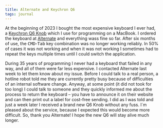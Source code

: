 ```yaml
---
title: Alternate and Keychron Q6
tags: journal
---
```

At the beginning of 2023 I bought the most expensive keyboard I ever had, a [Keychron Q6 Knob](https://www.keychron.com/products/keychron-q6-qmk-custom-mechanical-keyboard?variant=39990023553113) which I use for programming on a MacBook. I ordered the keyboard at [Alternate](https://www.alternate.de) and everything wass fine so far. After six months of use, the <kbd>CMD</kbd>-<kbd>Tab</kbd> key combination was no longer working reliably. In 50% of cases it was not working and when it was not working I sometimes had to repeat the keys multiple times until I could switch the application. 

During 35 years of programming I never had a keyboard that failed in any way, and all of them were far less expensive. I contacted Alternate last week to let them know about my issue. Before I could talk to a real person, a hotline robot told me they are currently pretty busy because of difficulties of an internal software change. Anyway, at some point (it did not took for too long) I could talk to someone and they quickly informed me about the process to return the keyboard – you have to announce it on their website and can then print out a label for cost-free sending. I did as I was told and just a week later I received a brand new Q6 Knob without any fuss. I´m pleased about the service, because I expected this would become more difficult. So, thank you Alternate! I hope the new Q6 will stay alive much longer.

